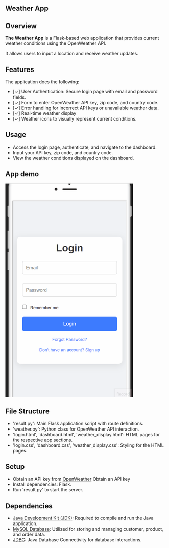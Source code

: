 ## Weather App

## Overview
**The Weather App** is a Flask-based web application that provides current weather conditions using the OpenWeather API. 

It allows users to input a location and receive weather updates.

## Features
The application does the following:

* [✓] User Authentication: Secure login page with email and password fields.
* [✓] Form to enter OpenWeather API key, zip code, and country code.
* [✓] Error handling for incorrect API keys or unavailable weather data.
* [✓] Real-time weather display
* [✓] Weather icons to visually represent current conditions.
  
## Usage
* Access the login page, authenticate, and navigate to the dashboard.
* Input your API key, zip code, and country code.
* View the weather conditions displayed on the dashboard.

## App demo
<img src='demo.gif' title='Video Demo' width='400' alt='Video Demo' />

## File Structure
* 'result.py': Main Flask application script with route definitions.
* 'weather.py': Python class for OpenWeather API interaction.
* 'login.html', 'dashboard.html', 'weather_display.html': HTML pages for the respective app sections.
* 'login.css', 'dashboard.css', 'weather_display.css': Styling for the HTML pages.

## Setup
* Obtain an API key from <a href="https://www.oracle.com/java/technologies/downloads/" target="_blank">OpenWeather</a> Obtain an API key
* Install dependencies: Flask.
* Run 'result.py' to start the server.

## Dependencies
* <a href="https://www.oracle.com/java/technologies/downloads/" target="_blank">Java Development Kit (JDK)</a>: Required to compile and run the Java application.
* <a href="https://www.oracle.com/mysql/what-is-mysql/" target="_blank">MySQL Database</a>: Utilized for storing and managing customer, product, and order data.
* <a href="https://docs.oracle.com/javase/8/docs/technotes/guides/jdbc/" target="_blank">JDBC</a>: Java Database Connectivity for database interactions.
